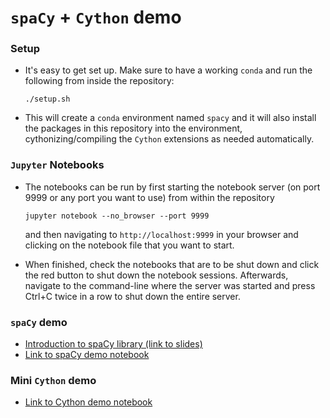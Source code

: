 # ```spaCy``` + ```Cython``` demo

### Setup

- It's easy to get set up. Make sure to have a working ```conda``` and run the following from inside the repository:
    
    ```
    ./setup.sh
    ```
    
- This will create a ```conda``` environment named ```spacy``` and it will also install the packages in this repository into the environment, cythonizing/compiling the ```Cython``` extensions as needed automatically.

### ```Jupyter``` Notebooks

- The notebooks can be run by first starting the notebook server (on port 9999 or any port you want to use) from within the repository
    
    ```
    jupyter notebook --no_browser --port 9999
    ```
    
  and then navigating to ```http://localhost:9999``` in your browser and clicking on the notebook file that you want to start.

- When finished, check the notebooks that are to be shut down and click the red button to shut down the notebook sessions. Afterwards, navigate to the command-line where the server was started and press Ctrl+C twice in a row to shut down the entire server.


### ```spaCy``` demo
- [Introduction to spaCy library (link to slides)](https://docs.google.com/presentation/d/1KOvkwjZM1Wjj7hfbBP11fLrSUYJTPl_zaAM-fZje328/edit?usp=sharing)
- [Link to spaCy demo notebook](https://github.com/mulhod/spaCy_demo/blob/master/spaCy_demo_notebook.ipynb)

### Mini ```Cython``` demo
- [Link to Cython demo notebook](https://github.com/mulhod/spaCy_demo/blob/master/Cython_demo_notebook.ipynb)
